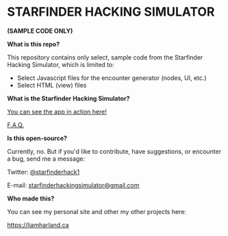 # STARFINDER HACKING SIMULATOR
**(SAMPLE CODE ONLY)**

**What is this repo?**

This repository contains only select, sample code from the Starfinder Hacking Simulator, which is limited to:

- Select Javascript files for the encounter generator (nodes, UI, etc.)
- Select HTML (view) files

**What is the Starfinder Hacking Simulator?**

[You can see the app in action here!](https://starfinder-simulator.herokuapp.com/)

[F.A.Q.](https://starfinder-simulator.herokuapp.com/faq)

**Is this open-source?**

Currently, no. But if you'd like to contribute, have suggestions, or encounter a bug, send me a message:

Twitter: [@starfinderhack1](https://twitter.com/starfinderhack1)

E-mail: [starfinderhackingsimulator@gmail.com](mailto:starfinderhackingsimulator@gmail.com)

**Who made this?**

You can see my personal site and other my other projects here:

https://liamharland.ca


